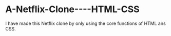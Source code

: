 # A-Netflix-Clone----HTML-CSS
I have made this Netflix clone by only using the core functions of HTML ans CSS.
